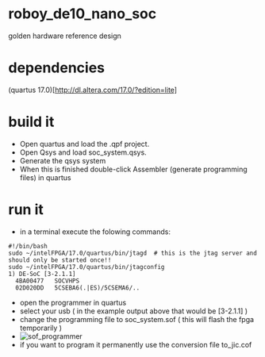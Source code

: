 # roboy_de10_nano_soc
golden hardware reference design

# dependencies
(quartus 17.0)[http://dl.altera.com/17.0/?edition=lite]

# build it
* Open quartus and load the .qpf project.
* Open Qsys and load soc_system.qsys. 
* Generate the qsys system
* When this is finished double-click Assembler (generate programming files) in quartus

# run it
* in a terminal execute the folowing commands:
```
#!/bin/bash
sudo ~/intelFPGA/17.0/quartus/bin/jtagd  # this is the jtag server and should only be started once!!
sudo ~/intelFPGA/17.0/quartus/bin/jtagconfig 
1) DE-SoC [3-2.1.1]
  4BA00477   SOCVHPS
  02D020DD   5CSEBA6(.|ES)/5CSEMA6/..
```
* open the programmer in quartus
* select your usb ( in the example output above that would be [3-2.1.1] )
* change the programming file to soc_system.sof ( this will flash the fpga temporarily )
* ![sof_programmer](https://github.com/Roboy/roboy_de10_nano_soc/blob/master/images/programmer_sof.png?raw=true "sof programmer")
* if you want to program it permanently use the conversion file to_jic.cof
